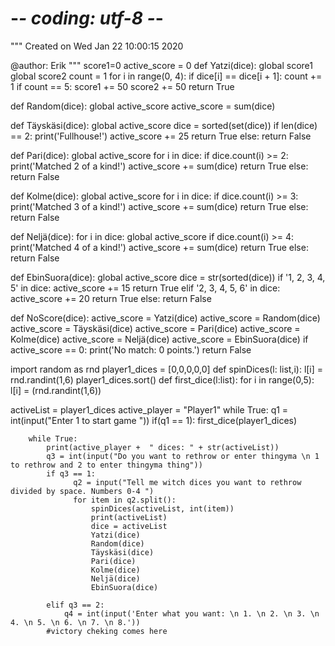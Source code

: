 # -*- coding: utf-8 -*-
"""
Created on Wed Jan 22 10:00:15 2020

@author: Erik
"""
score1=0
active_score = 0
def Yatzi(dice):
    global score1
    global score2
    count = 1
    for i in range(0, 4):
        if dice[i] == dice[i + 1]:
            count += 1
    if count == 5:
        score1 += 50
        score2 += 50
        return True

def Random(dice):
    global active_score
    active_score = sum(dice)

def Täyskäsi(dice):
    global active_score
    dice = sorted(set(dice))
    if len(dice) == 2:
        print('Fullhouse!')
        active_score += 25
        return True
    else:
        return False
    
def Pari(dice):
    global active_score
    for i in dice:
        if dice.count(i) >= 2:
            print('Matched 2 of a kind!')
            active_score += sum(dice)
            return True
        else:
            return False

def Kolme(dice):
    global active_score
    for i in dice:
        if dice.count(i) >= 3:
            print('Matched 3 of a kind!')
            active_score += sum(dice)
            return True
        else:
            return False
        
def Neljä(dice):
    for i in dice:
        global active_score
        if dice.count(i) >= 4:
            print('Matched 4 of a kind!')
            active_score += sum(dice)
            return True
        else:
            return False
        
def EbinSuora(dice):
    global active_score
    dice = str(sorted(dice))
    if '1, 2, 3, 4, 5' in dice:
        active_score += 15
        return True
    elif '2, 3, 4, 5, 6' in dice:
        active_score += 20
        return True
    else:
        return False

def NoScore(dice):
    active_score = Yatzi(dice)
    active_score = Random(dice)
    active_score = Täyskäsi(dice)
    active_score = Pari(dice)
    active_score = Kolme(dice)
    active_score = Neljä(dice)
    active_score = EbinSuora(dice)
    if active_score == 0:
        print('No match: 0 points.')
    return False
       
import random as rnd
player1_dices = [0,0,0,0,0]
def spinDices(l: list,i):
    l[i] = rnd.randint(1,6)
    player1_dices.sort()
def first_dice(l:list):
    for i in range(0,5):
        l[i] = (rnd.randint(1,6))
        

activeList = player1_dices
active_player = "Player1"
while True:
    q1 = int(input("Enter 1 to start game "))
    if(q1 == 1):
        first_dice(player1_dices)
        
        while True:
            print(active_player +  " dices: " + str(activeList))
            q3 = int(input("Do you want to rethrow or enter thingyma \n 1 to rethrow and 2 to enter thingyma thing"))
            if q3 == 1:
                  q2 = input("Tell me witch dices you want to rethrow divided by space. Numbers 0-4 ")
                  for item in q2.split():
                      spinDices(activeList, int(item))
                      print(activeList)
                      dice = activeList
                      Yatzi(dice)
                      Random(dice)
                      Täyskäsi(dice)
                      Pari(dice)
                      Kolme(dice)
                      Neljä(dice)
                      EbinSuora(dice)
                      
            elif q3 == 2:
                q4 = int(input('Enter what you want: \n 1. \n 2. \n 3. \n 4. \n 5. \n 6. \n 7. \n 8.'))
            #victory cheking comes here
      
        